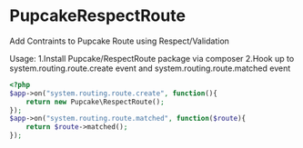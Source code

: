 PupcakeRespectRoute
===================

Add Contraints to Pupcake Route using Respect/Validation

Usage:
1.Install Pupcake/RespectRoute package via composer
2.Hook up to system.routing.route.create event and system.routing.route.matched event
```php
<?php
$app->on("system.routing.route.create", function(){
    return new Pupcake\RespectRoute();
});
$app->on("system.routing.route.matched", function($route){
    return $route->matched();
});
```
